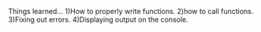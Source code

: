 Things learned...
1)How to properly write functions.
2)how to call functions.
3)Fixing out errors.
4)Displaying output on the console.